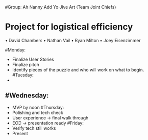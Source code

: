 #Group: Ah Nanny Add Yo Jive Art (Team Joint Chiefs)

# Project for logistical efficiency
•	David Chambers
•	Nathan Vail
•	Ryan Milton
•	Joey Eisenzimmer

#Monday:
-	Finalize User Stories
-	Finalize pitch
-	Identify pieces of the puzzle and who will work on what to begin.
#Tuesday:
-	
#Wednesday:
-	
-	MVP by noon
#Thursday:
-	Polishing and tech check
-	User experience -> final walk through
-	EOD -> presentation ready
#Friday:
-	Verify tech still works
-	Present
